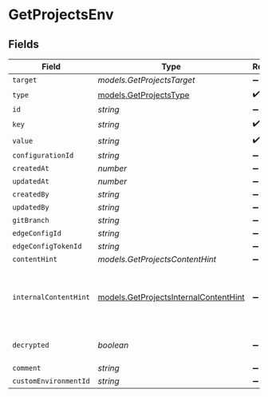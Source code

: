 # GetProjectsEnv


## Fields

| Field                                                                                | Type                                                                                 | Required                                                                             | Description                                                                          |
| ------------------------------------------------------------------------------------ | ------------------------------------------------------------------------------------ | ------------------------------------------------------------------------------------ | ------------------------------------------------------------------------------------ |
| `target`                                                                             | *models.GetProjectsTarget*                                                           | :heavy_minus_sign:                                                                   | N/A                                                                                  |
| `type`                                                                               | [models.GetProjectsType](../models/getprojectstype.md)                               | :heavy_check_mark:                                                                   | N/A                                                                                  |
| `id`                                                                                 | *string*                                                                             | :heavy_minus_sign:                                                                   | N/A                                                                                  |
| `key`                                                                                | *string*                                                                             | :heavy_check_mark:                                                                   | N/A                                                                                  |
| `value`                                                                              | *string*                                                                             | :heavy_check_mark:                                                                   | N/A                                                                                  |
| `configurationId`                                                                    | *string*                                                                             | :heavy_minus_sign:                                                                   | N/A                                                                                  |
| `createdAt`                                                                          | *number*                                                                             | :heavy_minus_sign:                                                                   | N/A                                                                                  |
| `updatedAt`                                                                          | *number*                                                                             | :heavy_minus_sign:                                                                   | N/A                                                                                  |
| `createdBy`                                                                          | *string*                                                                             | :heavy_minus_sign:                                                                   | N/A                                                                                  |
| `updatedBy`                                                                          | *string*                                                                             | :heavy_minus_sign:                                                                   | N/A                                                                                  |
| `gitBranch`                                                                          | *string*                                                                             | :heavy_minus_sign:                                                                   | N/A                                                                                  |
| `edgeConfigId`                                                                       | *string*                                                                             | :heavy_minus_sign:                                                                   | N/A                                                                                  |
| `edgeConfigTokenId`                                                                  | *string*                                                                             | :heavy_minus_sign:                                                                   | N/A                                                                                  |
| `contentHint`                                                                        | *models.GetProjectsContentHint*                                                      | :heavy_minus_sign:                                                                   | N/A                                                                                  |
| `internalContentHint`                                                                | [models.GetProjectsInternalContentHint](../models/getprojectsinternalcontenthint.md) | :heavy_minus_sign:                                                                   | Similar to `contentHints`, but should not be exposed to the user.                    |
| `decrypted`                                                                          | *boolean*                                                                            | :heavy_minus_sign:                                                                   | Whether `value` is decrypted.                                                        |
| `comment`                                                                            | *string*                                                                             | :heavy_minus_sign:                                                                   | N/A                                                                                  |
| `customEnvironmentId`                                                                | *string*                                                                             | :heavy_minus_sign:                                                                   | N/A                                                                                  |